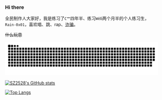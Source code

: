 <!---
- 👋🏻 Hi, I’m @SZ2528
- 👀 I’m interested in ...
- 🌱 I’m currently learning ...
- 💞️ I’m looking to collaborate on ...
- 📫 How to reach me ...

SZ2528/SZ2528 is a ✨ special ✨ repository because its `README.md` (this file) appears on your GitHub profile.
You can click the Preview link to take a look at your changes.
--->

### Hi there <!--¿-->

<!---¿¿¿--->

全民制作人大家好，我是练习了`C艹`四年半、练习`Wếb`两个月半的个人练习生，`Rain-0x01`，喜欢唱、跳、rap、[诈骗](https://doge.25-rain01.top/posts/2023/10/05/answer.html)。

~~什么玩意~~

<picture>
  <source media="(prefers-color-scheme: dark)" srcset="https://raw.githubusercontent.com/SZ2528/SZ2528/output/github-contribution-grid-snake-dark.svg">
  <source media="(prefers-color-scheme: light)" srcset="https://raw.githubusercontent.com/SZ2528/SZ2528/output/github-contribution-grid-snake.svg">
  <img alt="github contribution grid snake animation" src="https://raw.githubusercontent.com/SZ2528/SZ2528/output/github-contribution-grid-snake.svg">
</picture>

[![SZ2528's GitHub stats](https://github-readme-stats.vercel.app/api?username=sz2528&title_color=ffffff&icon_color=ffffff&text_color=ffffff&bg_color=45,1070aa,004397&show_icons=true&locale=cn)](https://github.com/anuraghazra/github-readme-stats)

[![Top Langs](https://github-readme-stats.vercel.app/api/top-langs/?username=sz2528&title_color=ffffff&icon_color=ffffff&text_color=ffffff&bg_color=45,1070aa,004397&layout=compact&locale=cn)](https://github.com/anuraghazra/github-readme-stats)

<!---doge--->
